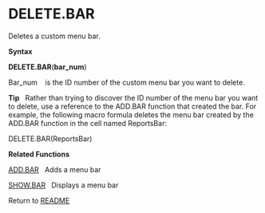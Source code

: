 # DELETE.BAR

Deletes a custom menu bar.

**Syntax**

**DELETE.BAR**(**bar\_num**)

Bar\_num&nbsp;&nbsp;&nbsp;&nbsp;is the ID number of the custom menu bar
you want to delete.

**Tip**&nbsp;&nbsp;&nbsp;Rather than trying to discover the ID number of
the menu bar you want to delete, use a reference to the ADD.BAR function
that created the bar. For example, the following macro formula deletes
the menu bar created by the ADD.BAR function in the cell named
ReportsBar:

DELETE.BAR(ReportsBar)

**Related Functions**

[ADD.BAR](ADD.BAR.md)&nbsp;&nbsp;&nbsp;Adds a menu bar

[SHOW.BAR](SHOW.BAR.md)&nbsp;&nbsp;&nbsp;Displays a menu bar



Return to [README](README.md#D)

